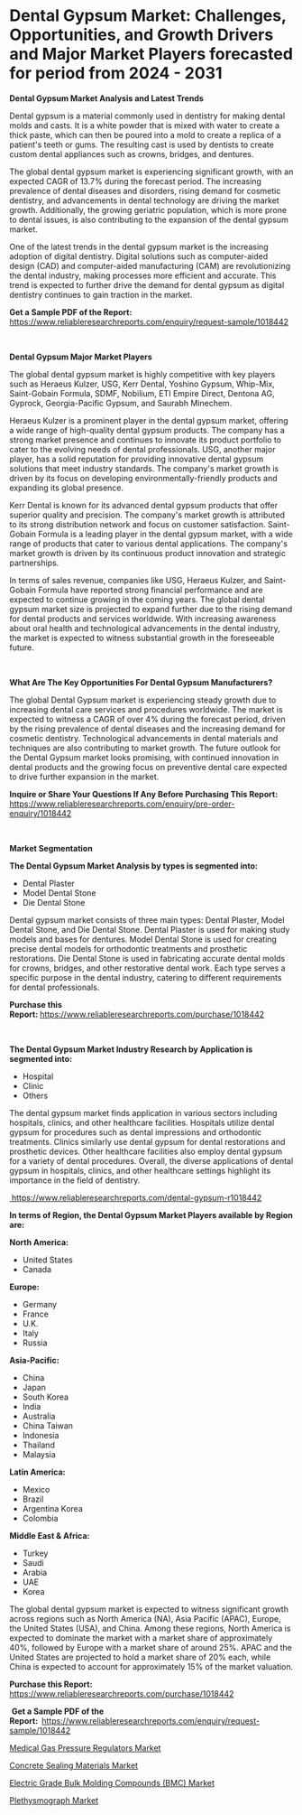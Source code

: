 <p><h1>Dental Gypsum Market: Challenges, Opportunities, and Growth Drivers and Major Market Players forecasted for period from 2024 - 2031</h1></p><p><strong>Dental Gypsum Market Analysis and Latest Trends</strong></p>
<p><p>Dental gypsum is a material commonly used in dentistry for making dental molds and casts. It is a white powder that is mixed with water to create a thick paste, which can then be poured into a mold to create a replica of a patient's teeth or gums. The resulting cast is used by dentists to create custom dental appliances such as crowns, bridges, and dentures.</p><p>The global dental gypsum market is experiencing significant growth, with an expected CAGR of 13.7% during the forecast period. The increasing prevalence of dental diseases and disorders, rising demand for cosmetic dentistry, and advancements in dental technology are driving the market growth. Additionally, the growing geriatric population, which is more prone to dental issues, is also contributing to the expansion of the dental gypsum market.</p><p>One of the latest trends in the dental gypsum market is the increasing adoption of digital dentistry. Digital solutions such as computer-aided design (CAD) and computer-aided manufacturing (CAM) are revolutionizing the dental industry, making processes more efficient and accurate. This trend is expected to further drive the demand for dental gypsum as digital dentistry continues to gain traction in the market.</p></p>
<p><strong>Get a Sample PDF of the Report:&nbsp;</strong> <a href="https://www.reliableresearchreports.com/enquiry/request-sample/1018442">https://www.reliableresearchreports.com/enquiry/request-sample/1018442</a></p>
<p>&nbsp;</p>
<p><strong>Dental Gypsum Major Market Players</strong></p>
<p><p>The global dental gypsum market is highly competitive with key players such as Heraeus Kulzer, USG, Kerr Dental, Yoshino Gypsum, Whip-Mix, Saint-Gobain Formula, SDMF, Nobilium, ETI Empire Direct, Dentona AG, Gyprock, Georgia-Pacific Gypsum, and Saurabh Minechem.</p><p>Heraeus Kulzer is a prominent player in the dental gypsum market, offering a wide range of high-quality dental gypsum products. The company has a strong market presence and continues to innovate its product portfolio to cater to the evolving needs of dental professionals. USG, another major player, has a solid reputation for providing innovative dental gypsum solutions that meet industry standards. The company's market growth is driven by its focus on developing environmentally-friendly products and expanding its global presence.</p><p>Kerr Dental is known for its advanced dental gypsum products that offer superior quality and precision. The company's market growth is attributed to its strong distribution network and focus on customer satisfaction. Saint-Gobain Formula is a leading player in the dental gypsum market, with a wide range of products that cater to various dental applications. The company's market growth is driven by its continuous product innovation and strategic partnerships.</p><p>In terms of sales revenue, companies like USG, Heraeus Kulzer, and Saint-Gobain Formula have reported strong financial performance and are expected to continue growing in the coming years. The global dental gypsum market size is projected to expand further due to the rising demand for dental products and services worldwide. With increasing awareness about oral health and technological advancements in the dental industry, the market is expected to witness substantial growth in the foreseeable future.</p></p>
<p>&nbsp;</p>
<p><strong>What Are The Key Opportunities For Dental Gypsum Manufacturers?</strong></p>
<p><p>The global Dental Gypsum market is experiencing steady growth due to increasing dental care services and procedures worldwide. The market is expected to witness a CAGR of over 4% during the forecast period, driven by the rising prevalence of dental diseases and the increasing demand for cosmetic dentistry. Technological advancements in dental materials and techniques are also contributing to market growth. The future outlook for the Dental Gypsum market looks promising, with continued innovation in dental products and the growing focus on preventive dental care expected to drive further expansion in the market.</p></p>
<p><strong>Inquire or Share Your Questions If Any Before Purchasing This Report:</strong> <a href="https://www.reliableresearchreports.com/enquiry/pre-order-enquiry/1018442">https://www.reliableresearchreports.com/enquiry/pre-order-enquiry/1018442</a></p>
<p>&nbsp;</p>
<p><strong>Market Segmentation</strong></p>
<p><strong>The Dental Gypsum Market Analysis by types is segmented into:</strong></p>
<p><ul><li>Dental Plaster</li><li>Model Dental Stone</li><li>Die Dental Stone</li></ul></p>
<p><p>Dental gypsum market consists of three main types: Dental Plaster, Model Dental Stone, and Die Dental Stone. Dental Plaster is used for making study models and bases for dentures. Model Dental Stone is used for creating precise dental models for orthodontic treatments and prosthetic restorations. Die Dental Stone is used in fabricating accurate dental molds for crowns, bridges, and other restorative dental work. Each type serves a specific purpose in the dental industry, catering to different requirements for dental professionals.</p></p>
<p><strong>Purchase this Report:&nbsp;</strong><a href="https://www.reliableresearchreports.com/purchase/1018442">https://www.reliableresearchreports.com/purchase/1018442</a></p>
<p>&nbsp;</p>
<p><strong>The Dental Gypsum Market Industry Research by Application is segmented into:</strong></p>
<p><ul><li>Hospital</li><li>Clinic</li><li>Others</li></ul></p>
<p><p>The dental gypsum market finds application in various sectors including hospitals, clinics, and other healthcare facilities. Hospitals utilize dental gypsum for procedures such as dental impressions and orthodontic treatments. Clinics similarly use dental gypsum for dental restorations and prosthetic devices. Other healthcare facilities also employ dental gypsum for a variety of dental procedures. Overall, the diverse applications of dental gypsum in hospitals, clinics, and other healthcare settings highlight its importance in the field of dentistry.</p></p>
<p><a href="https://www.reliableresearchreports.com/dental-gypsum-r1018442">&nbsp;https://www.reliableresearchreports.com/dental-gypsum-r1018442</a></p>
<p><strong>In terms of Region, the Dental Gypsum Market Players available by Region are:</strong></p>
<p>
    <p> <strong> North America: </strong>
        <ul>
            <li>United States</li>
            <li>Canada</li>
        </ul>
        </p> 
    <p> <strong> Europe: </strong>
        <ul>
            <li>Germany</li>
            <li>France</li>
            <li>U.K.</li>
            <li>Italy</li>
            <li>Russia</li>
        </ul>
        </p> 
    <p> <strong> Asia-Pacific: </strong>
        <ul>
            <li>China</li>
            <li>Japan</li>
            <li>South Korea</li>
            <li>India</li>
            <li>Australia</li>
            <li>China Taiwan</li>
            <li>Indonesia</li>
            <li>Thailand</li>
            <li>Malaysia</li>
        </ul>
        </p> 
    <p> <strong> Latin America: </strong>
        <ul>
            <li>Mexico</li>
            <li>Brazil</li>
            <li>Argentina Korea</li>
            <li>Colombia</li>
        </ul>
        </p> 
    <p> <strong> Middle East & Africa: </strong>
        <ul>
            <li>Turkey</li>
            <li>Saudi</li>
            <li>Arabia</li>
            <li>UAE</li>
            <li>Korea</li>
        </ul>
    </p>
    </p>
<p><p>The global dental gypsum market is expected to witness significant growth across regions such as North America (NA), Asia Pacific (APAC), Europe, the United States (USA), and China. Among these regions, North America is expected to dominate the market with a market share of approximately 40%, followed by Europe with a market share of around 25%. APAC and the United States are projected to hold a market share of 20% each, while China is expected to account for approximately 15% of the market valuation.</p></p>
<p><strong>Purchase this Report: </strong><a href="https://www.reliableresearchreports.com/purchase/1018442">https://www.reliableresearchreports.com/purchase/1018442</a></p>
<p>&nbsp;<strong>Get a Sample PDF of the Report:&nbsp;&nbsp;</strong><a href="https://www.reliableresearchreports.com/enquiry/request-sample/1018442">https://www.reliableresearchreports.com/enquiry/request-sample/1018442</a></p>
<p><strong></strong></p>
<p><p><a href="https://github.com/jaidynmorantestelletmjzya/Market-Research-Report-List-2/blob/main/medical-gas-pressure-regulators-market.md">Medical Gas Pressure Regulators Market</a></p><p><a href="https://issuu.com/reportprime-2/docs/concrete-sealing-materials-market-size-2030.pptx">Concrete Sealing Materials Market</a></p><p><a href="https://issuu.com/reportprime-2/docs/electric-grade-bulk-molding-compounds-bmc-market-s">Electric Grade Bulk Molding Compounds (BMC) Market</a></p><p><a href="https://github.com/ruddyyedelwadw/Market-Research-Report-List-2/blob/main/plethysmograph-market.md">Plethysmograph Market</a></p></p>